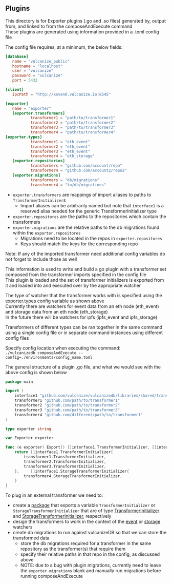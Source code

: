 ## Plugins

This directory is for Exporter plugins (.go and .so files) generated by, output from, and linked to from the composeAndExecute command  
These plugins are generated using information provided in a .toml config file 

The config file requires, at a minimum, the below fields:

```toml 
[database]
   name = "vulcanize_public"
   hostname = "localhost"
   user = "vulcanize"
   password = "vulcanize"
   port = 5432

[client]
   ipcPath = "http://kovan0.vulcanize.io:8545"

[exporter]
   name = "exporter"
   [exporter.transformers]
           transformer1 = "path/to/transformer1"
           transformer2 = "path/to/transformer2"
           transformer3 = "path/to/transformer3"
           transformer4 = "path/to/transformer4"
[exporter.types]
           transformer1 = "eth_event"
           transformer2 = "eth_event"
           transformer3 = "eth_event"
           transformer4 = "eth_storage"
   [exporter.repositories]
           transformers = "github.com/account/repo"
           transformer4 = "github.com/account2/repo2"
   [exporter.migrations]
           transformers = "db/migrations"
           transformer4 = "to/db/migrations"
```
- `exporter.transformers` are mappings of import aliases to paths to `TransformerInitializer`s  
    -  Import aliases can be arbitrarily named but note that `interface1` is a reserved alias needed for the generic TransformerInitializer type  
- `exporter.repositores` are the paths to the repositories which contain the transformers   
- `exporter.migrations` are the relative paths to the db migrations found within the `exporter.repositores`  
    - Migrations need to be located in the repos in `exporter.repositores`  
    - Keys should match the keys for the corresponding repo  
    
Note: If any of the imported transformer need additional
config variables do not forget to include those as well  

This information is used to write and build a go plugin with a transformer
set composed from the transformer imports specified in the config file   
This plugin is loaded and the set of transformer initializers is exported
from it and loaded into and executed over by the appropriate watcher   

The type of watcher that the transformer works with is specified using the 
exporter.types config variable as shown above   
Currently there are watchers for event data from an eth node (eth_event) 
and storage data from an eth node (eth_storage)   
In the future there will be watchers for ipfs (ipfs_event and ipfs_storage)   

Transformers of different types can be ran together in the same command using a 
single config file or in separate command instances using different config files   

Specify config location when executing the command:  
`./vulcanizedb composeAndExecute --config=./environments/config_name.toml`  

The general structure of a plugin .go file, and what we would see with the above config is shown below   

```go
package main

import (
	interface1 "github.com/vulcanize/vulcanizedb/libraries/shared/transformer"
	transformer1 "github.com/path/to/transformer1"
	transformer2 "github.com/path/to/transformer2"
	transformer3 "github.com/path/to/transformer3"
	transformer4 "github.com/different/path/to/transformer1"
)

type exporter string

var Exporter exporter

func (e exporter) Export() []interface1.TransformerInitializer, []interface1.StorageTransformerInitializer {
	return []interface1.TransformerInitializer{
		transformer1.TransformerInitializer,
		transformer2.TransformerInitializer,
		transformer3.TransformerInitializer,
	},     []interface1.StorageTransformerInitializer{
		transformer4.StorageTransformerInitializer,
    }
}
```

To plug in an external transformer we need to:
* create a [package](https://github.com/vulcanize/maker-vulcanizedb/blob/compose_and_execute/pkg/autogen/test_helpers/bite/initializer.go) 
that exports a variable `TransformerInitializer` or `StorageTransformerInitializer` that are of type [TransformerInitializer](https://github.com/vulcanize/maker-vulcanizedb/blob/compose_and_execute/libraries/shared/transformer/event_transformer.go#L33)  
and [StorageTransformerInitializer](https://github.com/vulcanize/maker-vulcanizedb/blob/compose_and_execute/libraries/shared/transformer/storage_transformer.go#L31), respectively   
* design the transformers to work in the context of the [event](https://github.com/vulcanize/maker-vulcanizedb/blob/compose_and_execute/libraries/shared/watcher/event_watcher.go#L83)
or [storage](https://github.com/vulcanize/maker-vulcanizedb/blob/compose_and_execute/libraries/shared/watcher/storage_watcher.go#L53) watchers
* create db migrations to run against vulcanizeDB so that we can store the transformed data   
    * store the db migrations required for a transformer in the same repository as the transformer(s) that require them
    * specify their relative paths in that repo in the config, as discussed above   
    * NOTE: due to a bug with plugin migrations, currently need to leave the `exporter.migrations` blank and manually run migrations before running composeAndExecute   